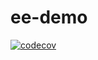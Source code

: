 # ee-demo
[![codecov](https://codecov.io/gh/gupta-tarun/ee-demo/branch/master/graph/badge.svg)](https://codecov.io/gh/gupta-tarun/ee-demo)
